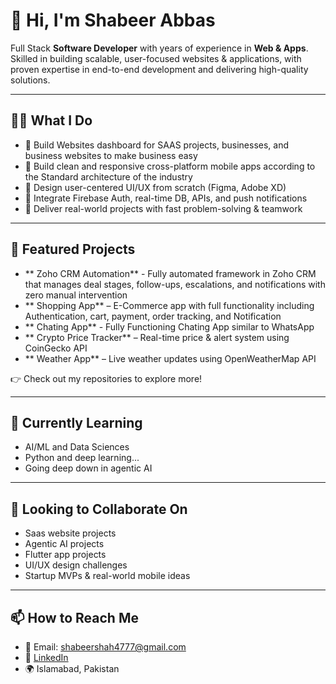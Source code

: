 # 👋 Hi, I'm Shabeer Abbas

Full Stack **Software Developer** with years of experience in **Web & Apps**. Skilled in building scalable, user-focused 
websites & applications, with proven expertise in end-to-end development and delivering high-quality 
solutions.  

---

## 👨‍💻 What I Do
- 🌱 Build Websites dashboard for SAAS projects, businesses, and business websites to make business easy
- 🔧 Build clean and responsive cross-platform mobile apps according to the Standard architecture of the industry
- 🎨 Design user-centered UI/UX from scratch (Figma, Adobe XD)
- 🔐 Integrate Firebase Auth, real-time DB, APIs, and push notifications
- 🚀 Deliver real-world projects with fast problem-solving & teamwork

---

## 🚀 Featured Projects
- ** Zoho CRM Automation** - Fully automated framework in Zoho CRM that manages deal stages, follow-ups, escalations, and notifications with zero manual intervention
- ** Shopping App** – E-Commerce app with full functionality including Authentication, cart, payment, order tracking, and Notification
- ** Chating App** - Fully Functioning Chating App similar to WhatsApp
- ** Crypto Price Tracker** – Real-time price & alert system using CoinGecko API
- ** Weather App** – Live weather updates using OpenWeatherMap API

👉 Check out my repositories to explore more!

---

## 🌱 Currently Learning
- AI/ML and Data Sciences
- Python and deep learning...
- Going deep down in agentic AI

---

## 🤝 Looking to Collaborate On
- Saas website projects
- Agentic AI projects
- Flutter app projects
- UI/UX design challenges
- Startup MVPs & real-world mobile ideas

---

## 📫 How to Reach Me
- 📧 Email: shabeershah4777@gmail.com  
- 💼 [LinkedIn](https://www.linkedin.com/in/syed-shabeer-abbas-shah/)  
- 🌍 Islamabad, Pakistan

